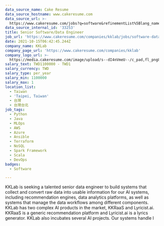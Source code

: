 ```yaml
---
data_source_name: Cake Resume
data_source_hostname: www.cakeresume.com
data_source_url: >-
  https://www.cakeresume.com/jobs?q=software&refinementList%5Blang_name%5D%5B0%5D=English&refinementList%5Bsalary_type%5D=per_year&range%5Bsalary_range%5D%5Bmin%5D=1000000&page=2
data_source_internal_id: '33253'
title: Senior Software/Data Engineer
job_url: 'https://www.cakeresume.com/companies/kklab/jobs/software-data-engineer'
date: 2021-10-15T06:42:45.244Z
company_name: KKLab
company_page_url: 'https://www.cakeresume.com/companies/kklab'
company_logo_url: >-
  https://media.cakeresume.com/image/upload/s--dI4nVmeU--/c_pad,fl_png8,h_200,w_200/v1618212813/udph96haejjesotcrlt7.png
salary_text: TWD1100000 - TWD1
salary_currency: TWD
salary_type: per_year
salary_min: 1100000
salary_max: 1
location_list:
  - Taiwan
  - 'Taipei, Taiwan'
  - 台灣
  - 台灣台北
job_tags:
  - Python
  - Java
  - MLOps
  - AWS
  - Azure
  - Ansible
  - Terraform
  - NoSQL
  - Spark Framework
  - Scala
  - DevOps
badges:
  - Software

---
```


KKLab is seeking a talented senior data engineer to build systems that collect and convert raw data into usable information for our AI systems, including recommendation engines, data analytics platforms, as well as systems that manage the data workflows among different components. KKLab has two complex AI products in the market, KKRaaS and Lyricist.ai. KKRaaS is a generic recommendation platform and Lyricist.ai is a lyrics generator. KKLab also incubates several AI projects. Our systems handle l